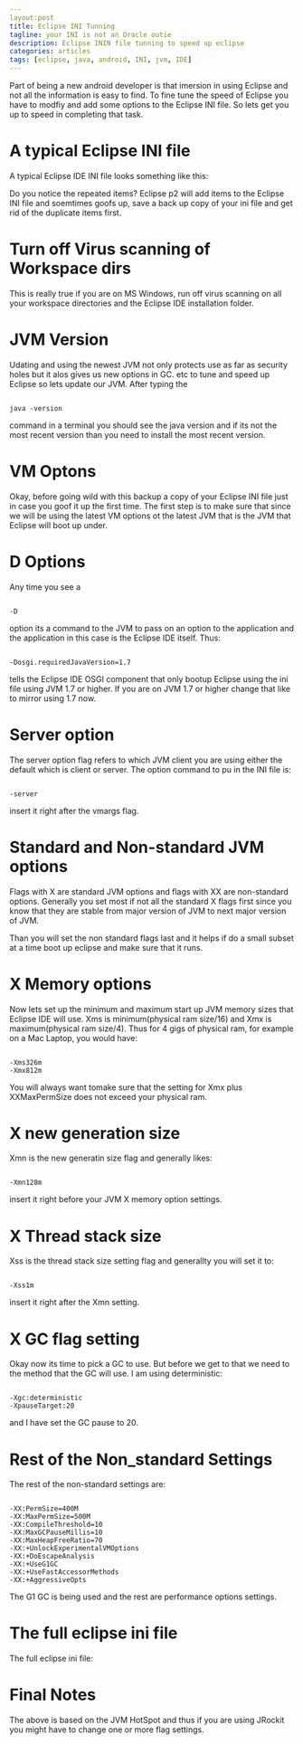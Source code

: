 ```yaml
---
layout:post
title: Eclipse INI Tunning
tagline: your INI is not an Oracle outie
description: Eclipse ININ file tunning to speed up eclipse
categories: articles
tags: [eclipse, java, android, INI, jvm, IDE]
---
```


Part of being a new android developer is that imersion in using Eclipse and
not all the information is easy to find. To fine tune the speed of Eclipse
you have to modfiy and add some options to the Eclipse INI file. So lets
get you up to speed in completing that task.

# A typical Eclipse INI file

A typical Eclipse IDE INI file looks something like this:

<script src="https://gist.github.com/2846117.js?file=eclipse_typical.ini"></script>

Do you notice the repeated items? Eclipse p2 will add items to the Eclipse INI 
file and soemtimes goofs up, save a back up copy of your ini file and get
rid of the duplicate items first.

# Turn off Virus scanning of Workspace dirs

This is really true if you are on MS Windows, run off virus scanning on all 
your workspace directories and the Eclipse IDE installation folder.

# JVM Version

Udating and using the newest JVM not only protects use as far as security holes
but it alos gives us new options in GC. etc to tune and speed up Eclipse so
lets update our JVM. After typing the 

<code>
java -version
</code>

command in a terminal you should see the java version and if its not the most
recent version than you need to install the most recent version. 

# VM Optons

Okay, before going wild with this backup a copy of your Eclipse INI file just 
in case you goof it up the first time. The first step is to make sure that since
we will be using the latest VM options ot the latest JVM that is the JVM that 
Eclipse will boot up under.

# D Options

Any time you see a

<code>
-D
</code>

option its a command to the JVM to pass on an option to the application and 
the application in this case is the Eclipse IDE itself. Thus:

<code>
-Dosgi.requiredJavaVersion=1.7
</code>

tells the Eclipse IDE OSGI component that only bootup Eclipse using the ini file
using JVM 1.7 or higher. If you are on JVM 1.7 or higher change that like to mirror
using 1.7 now.

# Server option

The server option flag refers to which JVM client you are using either the
default which is client or server. The option command to pu in the INI file is:

<code>
-server
</code>

insert it right after the vmargs flag.

# Standard and Non-standard JVM options

Flags with X are standard JVM options and flags with XX are non-standard options.
Generally you set most if not all the standard X flags first since you know that 
they are stable from major version of JVM to next major version of JVM.

Than you will set the non standard flags last and it helps if do a small subset 
at a time boot up eclipse and make sure that it runs. 


# X Memory options

Now lets set up the minimum and maximum start up JVM memory sizes that 
Eclipse IDE will use. Xms is minimum(physical ram size/16) and 
Xmx is maximum(physical ram size/4). Thus for 4 gigs of physical ram, 
for example on a Mac Laptop, you would have:

<code>
-Xms326m
-Xmx812m
</code>

You will always want tomake sure that the setting for Xmx plus XXMaxPermSize
does not exceed your physical ram.




# X new generation size

Xmn is the new generatin size flag and generally likes:

<code>
-Xmn128m
</code>

insert it right before your JVM X memory option settings.

# X Thread stack size

Xss is the thread stack size setting flag and generallty you will set it to:

<code>
-Xss1m
</code>

insert it right after the Xmn setting.

# X GC flag setting

Okay now its time to pick a GC to use. But before we get to that we need to 
the method that the GC will use. I am using deterministic:

<code>
-Xgc:deterministic
-XpauseTarget:20
</code>

and I have set the GC pause to 20.

# Rest of the Non_standard Settings

The rest of the non-standard settings are:

<code>
-XX:PermSize=400M
-XX:MaxPermSize=500M
-XX:CompileThreshold=10
-XX:MaxGCPauseMillis=10
-XX:MaxHeapFreeRatio=70
-XX:+UnlockExperimentalVMOptions
-XX:+DoEscapeAnalysis
-XX:+UseG1GC
-XX:+UseFastAccessorMethods
-XX:+AggressiveOpts
</code>

The G1 GC is being used and the rest are performance options settings.

# The full eclipse ini file

The full eclipse ini file:

<script src="https://gist.github.com/2847361.js?file=full_eclipse_ini_file.ini"></script>


# Final Notes

The above is based on the JVM HotSpot and thus if you are using JRockit you 
might have to change one or more flag settings.
